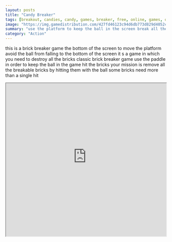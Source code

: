 ```yaml
---
layout: posts
title: "Candy Breaker"
tags: [breakout, candies, candy, games, breaker, free, online, games, oyna, game, free, games, play, play, games]
image: "https://img.gamedistribution.com/427fd46123c94d6db773d829d4052c6e.jpg"
summary: "use the platform to keep the ball in the screen break all the bricks by hitting them with the ball or a relevant power up game controls move paddle slide on the screen launch ball tap the screen press menu to pause alternative game controls mouse  free online games oyna game free games play play games"
category: "Action"
---
```


this is a brick breaker game the bottom of the screen to move the platform avoid the ball from falling to the bottom of the screen it s a game in which you need to destroy all the bricks classic brick breaker game use the paddle in order to keep the ball in the game hit the bricks your mission is remove all the breakable bricks by hitting them with the ball some bricks need more than a single hit

<iframe width="100%" height="480px;" src="https://html5.gamedistribution.com/427fd46123c94d6db773d829d4052c6e/"></iframe>
